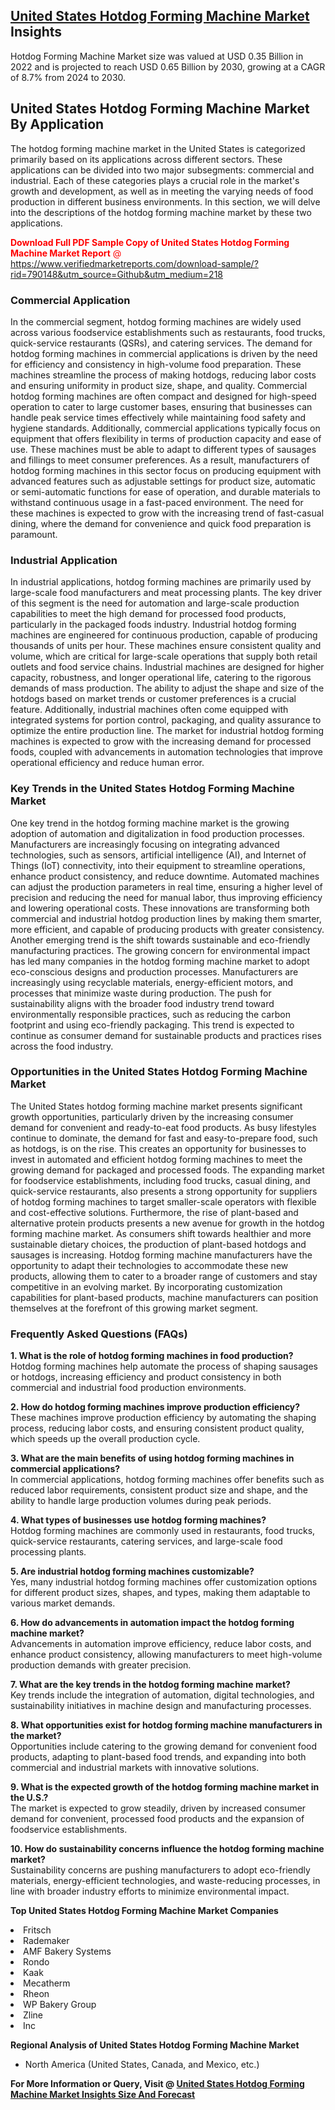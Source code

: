 <h2><a href="https://www.verifiedmarketreports.com/download-sample/?rid=790148&amp;utm_source=Github&amp;utm_medium=218" target="_blank">United States Hotdog Forming Machine Market</a> Insights</h2><p>Hotdog Forming Machine Market size was valued at USD 0.35 Billion in 2022 and is projected to reach USD 0.65 Billion by 2030, growing at a CAGR of 8.7% from 2024 to 2030.</p><p><h2>United States Hotdog Forming Machine Market By Application</h2> The hotdog forming machine market in the United States is categorized primarily based on its applications across different sectors. These applications can be divided into two major subsegments: commercial and industrial. Each of these categories plays a crucial role in the market's growth and development, as well as in meeting the varying needs of food production in different business environments. In this section, we will delve into the descriptions of the hotdog forming machine market by these two applications. <p><span class=""><span style="color: #ff0000;"><strong>Download Full PDF Sample Copy of United States Hotdog Forming Machine Market Report</strong> @ </span><a href="https://www.verifiedmarketreports.com/download-sample/?rid=790148&amp;utm_source=Github&amp;utm_medium=218" target="_blank">https://www.verifiedmarketreports.com/download-sample/?rid=790148&amp;utm_source=Github&amp;utm_medium=218</a></span></p> <h3>Commercial Application</h3> In the commercial segment, hotdog forming machines are widely used across various foodservice establishments such as restaurants, food trucks, quick-service restaurants (QSRs), and catering services. The demand for hotdog forming machines in commercial applications is driven by the need for efficiency and consistency in high-volume food preparation. These machines streamline the process of making hotdogs, reducing labor costs and ensuring uniformity in product size, shape, and quality. Commercial hotdog forming machines are often compact and designed for high-speed operation to cater to large customer bases, ensuring that businesses can handle peak service times effectively while maintaining food safety and hygiene standards. Additionally, commercial applications typically focus on equipment that offers flexibility in terms of production capacity and ease of use. These machines must be able to adapt to different types of sausages and fillings to meet consumer preferences. As a result, manufacturers of hotdog forming machines in this sector focus on producing equipment with advanced features such as adjustable settings for product size, automatic or semi-automatic functions for ease of operation, and durable materials to withstand continuous usage in a fast-paced environment. The need for these machines is expected to grow with the increasing trend of fast-casual dining, where the demand for convenience and quick food preparation is paramount. <h3>Industrial Application</h3> In industrial applications, hotdog forming machines are primarily used by large-scale food manufacturers and meat processing plants. The key driver of this segment is the need for automation and large-scale production capabilities to meet the high demand for processed food products, particularly in the packaged foods industry. Industrial hotdog forming machines are engineered for continuous production, capable of producing thousands of units per hour. These machines ensure consistent quality and volume, which are critical for large-scale operations that supply both retail outlets and food service chains. Industrial machines are designed for higher capacity, robustness, and longer operational life, catering to the rigorous demands of mass production. The ability to adjust the shape and size of the hotdogs based on market trends or customer preferences is a crucial feature. Additionally, industrial machines often come equipped with integrated systems for portion control, packaging, and quality assurance to optimize the entire production line. The market for industrial hotdog forming machines is expected to grow with the increasing demand for processed foods, coupled with advancements in automation technologies that improve operational efficiency and reduce human error. <h3>Key Trends in the United States Hotdog Forming Machine Market</h3> One key trend in the hotdog forming machine market is the growing adoption of automation and digitalization in food production processes. Manufacturers are increasingly focusing on integrating advanced technologies, such as sensors, artificial intelligence (AI), and Internet of Things (IoT) connectivity, into their equipment to streamline operations, enhance product consistency, and reduce downtime. Automated machines can adjust the production parameters in real time, ensuring a higher level of precision and reducing the need for manual labor, thus improving efficiency and lowering operational costs. These innovations are transforming both commercial and industrial hotdog production lines by making them smarter, more efficient, and capable of producing products with greater consistency. Another emerging trend is the shift towards sustainable and eco-friendly manufacturing practices. The growing concern for environmental impact has led many companies in the hotdog forming machine market to adopt eco-conscious designs and production processes. Manufacturers are increasingly using recyclable materials, energy-efficient motors, and processes that minimize waste during production. The push for sustainability aligns with the broader food industry trend toward environmentally responsible practices, such as reducing the carbon footprint and using eco-friendly packaging. This trend is expected to continue as consumer demand for sustainable products and practices rises across the food industry. <h3>Opportunities in the United States Hotdog Forming Machine Market</h3> The United States hotdog forming machine market presents significant growth opportunities, particularly driven by the increasing consumer demand for convenient and ready-to-eat food products. As busy lifestyles continue to dominate, the demand for fast and easy-to-prepare food, such as hotdogs, is on the rise. This creates an opportunity for businesses to invest in automated and efficient hotdog forming machines to meet the growing demand for packaged and processed foods. The expanding market for foodservice establishments, including food trucks, casual dining, and quick-service restaurants, also presents a strong opportunity for suppliers of hotdog forming machines to target smaller-scale operators with flexible and cost-effective solutions. Furthermore, the rise of plant-based and alternative protein products presents a new avenue for growth in the hotdog forming machine market. As consumers shift towards healthier and more sustainable dietary choices, the production of plant-based hotdogs and sausages is increasing. Hotdog forming machine manufacturers have the opportunity to adapt their technologies to accommodate these new products, allowing them to cater to a broader range of customers and stay competitive in an evolving market. By incorporating customization capabilities for plant-based products, machine manufacturers can position themselves at the forefront of this growing market segment. <h3>Frequently Asked Questions (FAQs)</h3> <p><strong>1. What is the role of hotdog forming machines in food production?</strong><br>Hotdog forming machines help automate the process of shaping sausages or hotdogs, increasing efficiency and product consistency in both commercial and industrial food production environments.</p> <p><strong>2. How do hotdog forming machines improve production efficiency?</strong><br>These machines improve production efficiency by automating the shaping process, reducing labor costs, and ensuring consistent product quality, which speeds up the overall production cycle.</p> <p><strong>3. What are the main benefits of using hotdog forming machines in commercial applications?</strong><br>In commercial applications, hotdog forming machines offer benefits such as reduced labor requirements, consistent product size and shape, and the ability to handle large production volumes during peak periods.</p> <p><strong>4. What types of businesses use hotdog forming machines?</strong><br>Hotdog forming machines are commonly used in restaurants, food trucks, quick-service restaurants, catering services, and large-scale food processing plants.</p> <p><strong>5. Are industrial hotdog forming machines customizable?</strong><br>Yes, many industrial hotdog forming machines offer customization options for different product sizes, shapes, and types, making them adaptable to various market demands.</p> <p><strong>6. How do advancements in automation impact the hotdog forming machine market?</strong><br>Advancements in automation improve efficiency, reduce labor costs, and enhance product consistency, allowing manufacturers to meet high-volume production demands with greater precision.</p> <p><strong>7. What are the key trends in the hotdog forming machine market?</strong><br>Key trends include the integration of automation, digital technologies, and sustainability initiatives in machine design and manufacturing processes.</p> <p><strong>8. What opportunities exist for hotdog forming machine manufacturers in the market?</strong><br>Opportunities include catering to the growing demand for convenient food products, adapting to plant-based food trends, and expanding into both commercial and industrial markets with innovative solutions.</p> <p><strong>9. What is the expected growth of the hotdog forming machine market in the U.S.?</strong><br>The market is expected to grow steadily, driven by increased consumer demand for convenient, processed food products and the expansion of foodservice establishments.</p> <p><strong>10. How do sustainability concerns influence the hotdog forming machine market?</strong><br>Sustainability concerns are pushing manufacturers to adopt eco-friendly materials, energy-efficient technologies, and waste-reducing processes, in line with broader industry efforts to minimize environmental impact.</p> </p><p><strong>Top United States Hotdog Forming Machine Market Companies</strong></p><div data-test-id=""><p><li>Fritsch</li><li> Rademaker</li><li> AMF Bakery Systems</li><li> Rondo</li><li> Kaak</li><li> Mecatherm</li><li> Rheon</li><li> WP Bakery Group</li><li> Zline</li><li> Inc</li></p><div><strong>Regional Analysis of&nbsp;United States Hotdog Forming Machine Market</strong></div><ul><li dir="ltr"><p dir="ltr">North America&nbsp;(United States, Canada, and Mexico, etc.)</p></li></ul><p><strong>For More Information or Query, Visit @&nbsp;</strong><strong><a href="https://www.verifiedmarketreports.com/product/hotdog-forming-machine-market/?utm_source=Github&amp;utm_medium=218" target="_blank">United States Hotdog Forming Machine Market Insights Size And Forecast</a></strong></p></div>
